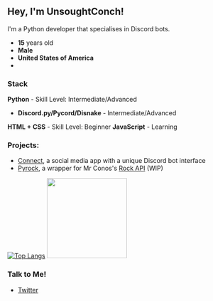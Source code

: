 ## Hey, I'm UnsoughtConch!

I'm a Python developer that specialises in Discord bots. 
- **15** years old
- **Male**
- **United States of America**
- 

### Stack
**Python** - Skill Level: Intermediate/Advanced
  - **Discord.py/Pycord/Disnake** - Intermediate/Advanced

**HTML + CSS** - Skill Level: Beginner
**JavaScript** - Learning

### Projects:
- [Connect](https://connect.conchdev.com), a social media app with a unique Discord bot interface
- [Pyrock](https://github.com/ConchDev/pyrock), a wrapper for Mr Conos's [Rock API](https://github.com/mr-conos/Rock-API) (WIP)

[![Top Langs](https://github-readme-stats.vercel.app/api/top-langs/?username=ConchDev&exclude_repo=github-readme-stats,anuraghazra.github.io)](https://github.com/anuraghazra/github-readme-stats) <img height="180em" src="https://github-readme-stats.vercel.app/api?username=ConchDev&show_icons=true&hide_border=true&&count_private=true&include_all_commits=true" />

### Talk to Me!

- [Twitter](https://twitter.com/UnsoughtConch)
